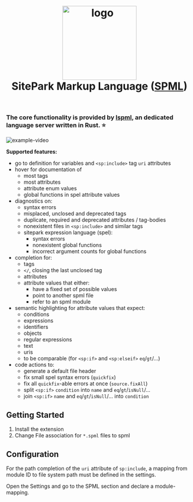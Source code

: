 <h1 align="center">
  <br>
    <img src="https://www.sitepark.com/icon-512.png" alt="logo" width="200">
  <br>
  SitePark Markup Language (<a href="https://wiki.sitepark.com/index.php/Kategorie:Tag-Referenz" target="_blank" />SPML</a>)
  <br>
  <br>
</h1>

### The core functionality is provided by [lspml](https://github.com/DrWursterich/lspml), an dedicated language server written in Rust. ⭐

![example-video](docs/example.webp)

**Supported features:**

- go to definition for variables and `<sp:include>` tag `uri` attributes
- hover for documentation of
    - most tags
    - most attributes
    - attribute enum values
    - global functions in spel attribute values
- diagnostics on:
    - syntax errors
    - misplaced, unclosed and deprecated tags
    - duplicate, required and deprecated attributes / tag-bodies
    - nonexistent files in `<sp:include>` and similar tags
    - sitepark expression language (spel):
        - syntax errors
        - nonexistent global functions
        - incorrect argument counts for global functions
- completion for:
    - tags
    - `</`, closing the last unclosed tag
    - attributes
    - attribute values that either:
        - have a fixed set of possible values
        - point to another spml file
        - refer to an spml module
- semantic highlighting for attribute values that expect:
    - conditions
    - expressions
    - identifiers
    - objects
    - regular expressions
    - text
    - uris
    - to be comparable (for `<sp:if>` and `<sp:elseif>` `eq`/`gt`/...)
- code actions to:
    - generate a default file header
    - fix small spel syntax errors (`quickfix`)
    - fix all `quickfix`-able errors at once (`source.fixAll`)
    - split `<sp:if>` `condition` into `name` and `eq`/`gt`/`isNull`/...
    - join `<sp:if>` `name` and `eq`/`gt`/`isNull`/... into `condition`


## Getting Started
1. Install the extension
2. Change File association for `*.spml` files to spml

## Configuration
For the path completion of the `uri` attribute of `sp:include`, a mapping from module ID to file system path must be defined in the settings.

Open the Settings and go to the SPML section and declare a module-mapping.